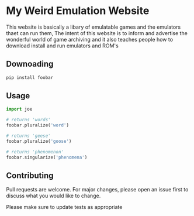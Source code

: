 # My Weird Emulation Website

This website is basically a libary of emulatable games and the emulators thaet can run them, The intent of this website is to inform and advertise the wonderful world of game archiving and it also teaches people how to download install and run emulators and ROM's

## Downoading


```bash
pip install foobar
```

## Usage

```python
import joe

# returns 'words'
foobar.pluralize('word')

# returns 'geese'
foobar.pluralize('goose')

# returns 'phenomenon'
foobar.singularize('phenomena')
```

## Contributing
Pull requests are welcome. For major changes, please open an issue first to discuss what you would like to change.

Please make sure to update tests as appropriate
